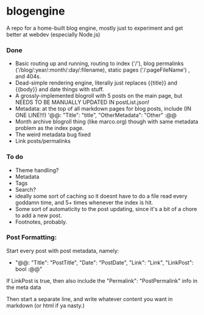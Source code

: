 # blogengine
A repo for a home-built blog engine, mostly just to experiment and get better at webdev (especially Node.js)


### Done

* Basic routing up and running, routing to index ('/'), blog permalinks ('/blog/:year/:month/:day/:filename), static pages ('/:pageFileName')
, and 404s.
* Dead-simple rendering engine, literally just replaces {{title}} and {{body}} and date things with stuff.
* A grossly-implemented blogroll with 5 posts on the main page, but NEEDS TO BE MANUALLY UPDATED IN postList.json!
* Metadata: at the top of all markdown pages for blog posts, include (IN ONE LINE!!!) '@@: "Title": "title", "OtherMetadata": "Other" :@@
* Month archive blogroll thing (like marco.org) though with same metadata problem as the index page.
* The weird metadata bug fixed
* Link posts/permalinks


### To do

* Theme handling?
* Metadata
* Tags
* Search?
* ideally some sort of caching so it doesnt have to do a file read every goddamn time, and 5+ times whenever the index is hit. 
* Some sort of automaticity to the post updating, since it's a bit of a chore to add a new post.
* Footnotes, probably.

### Post Formatting:

Start every post with post metadata, namely: 

* "@@: "Title": "PostTitle", "Date": "PostDate", "Link": "Link", "LinkPost": bool :@@"

If LinkPost is true, then also include the "Permalink": "PostPermalink" info in the meta data

Then start a separate line, and write whatever content you want in markdown (or html if ya nasty.)

